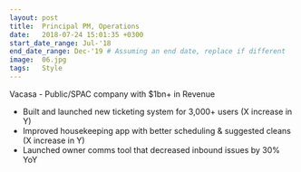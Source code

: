 ```yaml
---
layout: post
title:  Principal PM, Operations
date:   2018-07-24 15:01:35 +0300
start_date_range: Jul-'18
end_date_range: Dec-'19 # Assuming an end date, replace if different
image:  06.jpg
tags:   Style
---
```

Vacasa - Public/SPAC company with $1bn+ in Revenue

- Built and launched new ticketing system for 3,000+ users (X increase in Y)
- Improved housekeeping app with better scheduling & suggested cleans (X increase in Y)
- Launched owner comms tool that decreased inbound issues by 30% YoY
